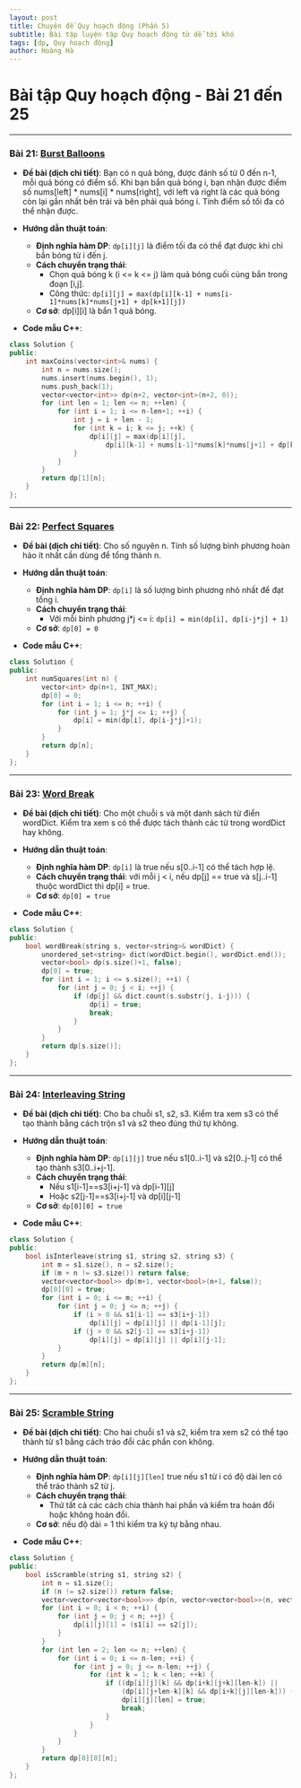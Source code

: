 ```yaml
---
layout: post
title: Chuyên đề Quy hoạch động (Phần 5)
subtitle: Bài tập luyện tập Quy hoạch động từ dễ tới khó
tags: [dp, Quy hoạch động]
author: Hoàng Hà
---
```


# Bài tập Quy hoạch động - Bài 21 đến 25

---

### Bài 21: [Burst Balloons](https://leetcode.com/problems/burst-balloons/)

- **Đề bài (dịch chi tiết)**:
  Bạn có n quả bóng, được đánh số từ 0 đến n-1, mỗi quả bóng có điểm số. Khi bạn bắn quả bóng i, bạn nhận được điểm số nums[left] * nums[i] * nums[right], với left và right là các quả bóng còn lại gần nhất bên trái và bên phải quả bóng i. Tính điểm số tối đa có thể nhận được.

- **Hướng dẫn thuật toán**:
  - **Định nghĩa hàm DP**: `dp[i][j]` là điểm tối đa có thể đạt được khi chỉ bắn bóng từ i đến j.
  - **Cách chuyển trạng thái**:
    - Chọn quả bóng k (i <= k <= j) làm quả bóng cuối cùng bắn trong đoạn [i,j].
    - Công thức: `dp[i][j] = max(dp[i][k-1] + nums[i-1]*nums[k]*nums[j+1] + dp[k+1][j])`
  - **Cơ sở**: dp[i][i] là bắn 1 quả bóng.

- **Code mẫu C++**:
```cpp
class Solution {
public:
    int maxCoins(vector<int>& nums) {
        int n = nums.size();
        nums.insert(nums.begin(), 1);
        nums.push_back(1);
        vector<vector<int>> dp(n+2, vector<int>(n+2, 0));
        for (int len = 1; len <= n; ++len) {
            for (int i = 1; i <= n-len+1; ++i) {
                int j = i + len - 1;
                for (int k = i; k <= j; ++k) {
                    dp[i][j] = max(dp[i][j],
                        dp[i][k-1] + nums[i-1]*nums[k]*nums[j+1] + dp[k+1][j]);
                }
            }
        }
        return dp[1][n];
    }
};
```

---

### Bài 22: [Perfect Squares](https://leetcode.com/problems/perfect-squares/)

- **Đề bài (dịch chi tiết)**:
  Cho số nguyên n. Tính số lượng bình phương hoàn hảo ít nhất cần dùng để tổng thành n.

- **Hướng dẫn thuật toán**:
  - **Định nghĩa hàm DP**: `dp[i]` là số lượng bình phương nhỏ nhất để đạt tổng i.
  - **Cách chuyển trạng thái**: 
    - Với mỗi bình phương j*j <= i: `dp[i] = min(dp[i], dp[i-j*j] + 1)`
  - **Cơ sở**: `dp[0] = 0`

- **Code mẫu C++**:
```cpp
class Solution {
public:
    int numSquares(int n) {
        vector<int> dp(n+1, INT_MAX);
        dp[0] = 0;
        for (int i = 1; i <= n; ++i) {
            for (int j = 1; j*j <= i; ++j) {
                dp[i] = min(dp[i], dp[i-j*j]+1);
            }
        }
        return dp[n];
    }
};
```

---

### Bài 23: [Word Break](https://leetcode.com/problems/word-break/)

- **Đề bài (dịch chi tiết)**:
  Cho một chuỗi s và một danh sách từ điển wordDict. Kiểm tra xem s có thể được tách thành các từ trong wordDict hay không.

- **Hướng dẫn thuật toán**:
  - **Định nghĩa hàm DP**: `dp[i]` là true nếu s[0..i-1] có thể tách hợp lệ.
  - **Cách chuyển trạng thái**: với mỗi j < i, nếu dp[j] == true và s[j..i-1] thuộc wordDict thì dp[i] = true.
  - **Cơ sở**: `dp[0] = true`

- **Code mẫu C++**:
```cpp
class Solution {
public:
    bool wordBreak(string s, vector<string>& wordDict) {
        unordered_set<string> dict(wordDict.begin(), wordDict.end());
        vector<bool> dp(s.size()+1, false);
        dp[0] = true;
        for (int i = 1; i <= s.size(); ++i) {
            for (int j = 0; j < i; ++j) {
                if (dp[j] && dict.count(s.substr(j, i-j))) {
                    dp[i] = true;
                    break;
                }
            }
        }
        return dp[s.size()];
    }
};
```

---

### Bài 24: [Interleaving String](https://leetcode.com/problems/interleaving-string/)

- **Đề bài (dịch chi tiết)**:
  Cho ba chuỗi s1, s2, s3. Kiểm tra xem s3 có thể tạo thành bằng cách trộn s1 và s2 theo đúng thứ tự không.

- **Hướng dẫn thuật toán**:
  - **Định nghĩa hàm DP**: `dp[i][j]` true nếu s1[0..i-1] và s2[0..j-1] có thể tạo thành s3[0..i+j-1].
  - **Cách chuyển trạng thái**:
    - Nếu s1[i-1]==s3[i+j-1] và dp[i-1][j]
    - Hoặc s2[j-1]==s3[i+j-1] và dp[i][j-1]
  - **Cơ sở**: `dp[0][0] = true`

- **Code mẫu C++**:
```cpp
class Solution {
public:
    bool isInterleave(string s1, string s2, string s3) {
        int m = s1.size(), n = s2.size();
        if (m + n != s3.size()) return false;
        vector<vector<bool>> dp(m+1, vector<bool>(n+1, false));
        dp[0][0] = true;
        for (int i = 0; i <= m; ++i) {
            for (int j = 0; j <= n; ++j) {
                if (i > 0 && s1[i-1] == s3[i+j-1])
                    dp[i][j] = dp[i][j] || dp[i-1][j];
                if (j > 0 && s2[j-1] == s3[i+j-1])
                    dp[i][j] = dp[i][j] || dp[i][j-1];
            }
        }
        return dp[m][n];
    }
};
```

---

### Bài 25: [Scramble String](https://leetcode.com/problems/scramble-string/)

- **Đề bài (dịch chi tiết)**:
  Cho hai chuỗi s1 và s2, kiểm tra xem s2 có thể tạo thành từ s1 bằng cách tráo đổi các phần con không.

- **Hướng dẫn thuật toán**:
  - **Định nghĩa hàm DP**: `dp[i][j][len]` true nếu s1 từ i có độ dài len có thể tráo thành s2 từ j.
  - **Cách chuyển trạng thái**:
    - Thử tất cả các cách chia thành hai phần và kiểm tra hoán đổi hoặc không hoán đổi.
  - **Cơ sở**: nếu độ dài = 1 thì kiểm tra ký tự bằng nhau.

- **Code mẫu C++**:
```cpp
class Solution {
public:
    bool isScramble(string s1, string s2) {
        int n = s1.size();
        if (n != s2.size()) return false;
        vector<vector<vector<bool>>> dp(n, vector<vector<bool>>(n, vector<bool>(n+1, false)));
        for (int i = 0; i < n; ++i) {
            for (int j = 0; j < n; ++j) {
                dp[i][j][1] = (s1[i] == s2[j]);
            }
        }
        for (int len = 2; len <= n; ++len) {
            for (int i = 0; i <= n-len; ++i) {
                for (int j = 0; j <= n-len; ++j) {
                    for (int k = 1; k < len; ++k) {
                        if ((dp[i][j][k] && dp[i+k][j+k][len-k]) ||
                            (dp[i][j+len-k][k] && dp[i+k][j][len-k])) {
                            dp[i][j][len] = true;
                            break;
                        }
                    }
                }
            }
        }
        return dp[0][0][n];
    }
};
```

